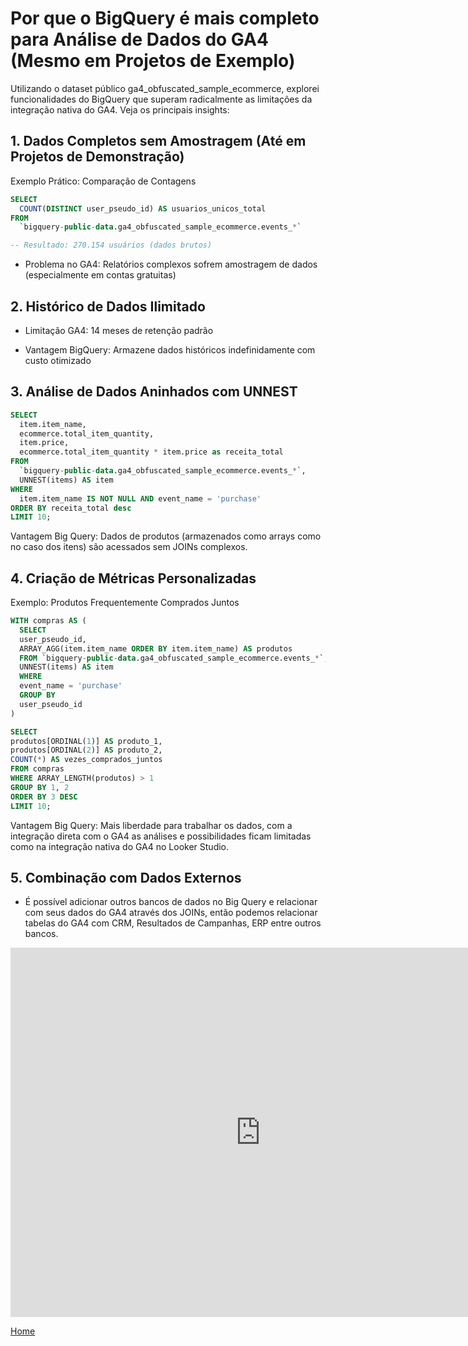 # Por que o BigQuery é mais completo para Análise de Dados do GA4 (Mesmo em Projetos de Exemplo) #

Utilizando o dataset público ga4_obfuscated_sample_ecommerce, explorei funcionalidades do BigQuery que superam radicalmente as limitações da integração nativa do GA4. Veja os principais insights:

## 1. Dados Completos sem Amostragem (Até em Projetos de Demonstração) ##
Exemplo Prático: Comparação de Contagens

```sql
SELECT 
  COUNT(DISTINCT user_pseudo_id) AS usuarios_unicos_total
FROM 
  `bigquery-public-data.ga4_obfuscated_sample_ecommerce.events_*`

-- Resultado: 270.154 usuários (dados brutos)
```
- Problema no GA4: Relatórios complexos sofrem amostragem de dados (especialmente em contas gratuitas)

## 2. Histórico de Dados Ilimitado ##

- Limitação GA4: 14 meses de retenção padrão

- Vantagem BigQuery: Armazene dados históricos indefinidamente com custo otimizado

## 3. Análise de Dados Aninhados com UNNEST ##

```sql
SELECT 
  item.item_name,
  ecommerce.total_item_quantity,
  item.price,
  ecommerce.total_item_quantity * item.price as receita_total
FROM 
  `bigquery-public-data.ga4_obfuscated_sample_ecommerce.events_*`,
  UNNEST(items) AS item
WHERE 
  item.item_name IS NOT NULL AND event_name = 'purchase'
ORDER BY receita_total desc
LIMIT 10;
```
Vantagem Big Query: Dados de produtos (armazenados como arrays como no caso dos itens) são acessados sem JOINs complexos.

## 4. Criação de Métricas Personalizadas ##
Exemplo: Produtos Frequentemente Comprados Juntos

```sql
WITH compras AS (
  SELECT 
  user_pseudo_id, 
  ARRAY_AGG(item.item_name ORDER BY item.item_name) AS produtos
  FROM `bigquery-public-data.ga4_obfuscated_sample_ecommerce.events_*`, 
  UNNEST(items) AS item
  WHERE 
  event_name = 'purchase'
  GROUP BY 
  user_pseudo_id
)

SELECT 
produtos[ORDINAL(1)] AS produto_1, 
produtos[ORDINAL(2)] AS produto_2, 
COUNT(*) AS vezes_comprados_juntos
FROM compras
WHERE ARRAY_LENGTH(produtos) > 1
GROUP BY 1, 2
ORDER BY 3 DESC
LIMIT 10;
```
Vantagem Big Query: Mais liberdade para trabalhar os dados, com a integração direta com o GA4 as análises e possibilidades ficam limitadas como na integração nativa do GA4 no Looker Studio.

## 5. Combinação com Dados Externos

- É possível adicionar outros bancos de dados no Big Query e relacionar com seus dados do GA4 através dos JOINs, então podemos relacionar tabelas do GA4 com CRM, Resultados de Campanhas, ERP entre outros bancos.


<iframe width="800" height="591" src="https://lookerstudio.google.com/embed/reporting/483c125f-1afd-48a4-8828-13bb487be03c/page/Hi3KF" frameborder="0" style="border:0" allowfullscreen sandbox="allow-storage-access-by-user-activation allow-scripts allow-same-origin allow-popups allow-popups-to-escape-sandbox"></iframe>






[Home](/.)











